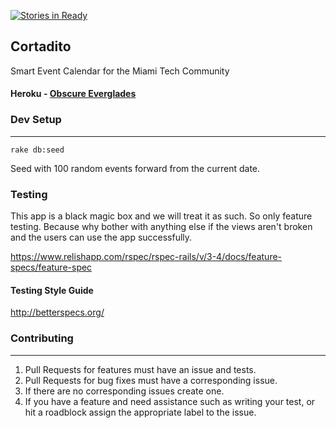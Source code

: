 [![Stories in Ready](https://badge.waffle.io/CyberStrike/soflo.svg?label=ready&title=Ready)](http://waffle.io/CyberStrike/soflo)

## Cortadito

Smart Event Calendar for the Miami Tech Community

#### Heroku - [Obscure Everglades](http://obscure-everglades-1980.herokuapp.com)

### Dev Setup

---

```Shell
rake db:seed
```
Seed with 100 random events forward from the current date.

### Testing

This app is a black magic box and we will treat it as such.
So only feature testing. Because why bother with anything else if the
views aren't broken and the users can use the app successfully.

https://www.relishapp.com/rspec/rspec-rails/v/3-4/docs/feature-specs/feature-spec

#### Testing Style Guide

http://betterspecs.org/

### Contributing
---
1. Pull Requests for features must have an issue and tests.
2. Pull Requests for bug fixes must have a corresponding issue.
3. If there are no corresponding issues create one.
4. If you have a feature and need assistance such as writing your test,
  or hit a roadblock assign the appropriate label to the issue.
